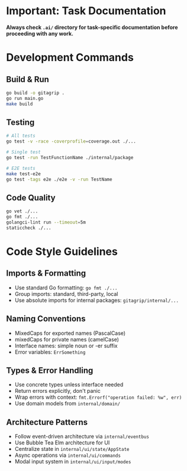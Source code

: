 # Important: Task Documentation
**Always check `.ai/` directory for task-specific documentation before proceeding with any work.**

# Development Commands

## Build & Run
```bash
go build -o gitagrip .
go run main.go
make build
```

## Testing
```bash
# All tests
go test -v -race -coverprofile=coverage.out ./...

# Single test
go test -run TestFunctionName ./internal/package

# E2E tests
make test-e2e
go test -tags e2e ./e2e -v -run TestName
```

## Code Quality
```bash
go vet ./...
go fmt ./...
golangci-lint run --timeout=5m
staticcheck ./...
```

# Code Style Guidelines

## Imports & Formatting
- Use standard Go formatting: `go fmt ./...`
- Group imports: standard, third-party, local
- Use absolute imports for internal packages: `gitagrip/internal/...`

## Naming Conventions
- MixedCaps for exported names (PascalCase)
- mixedCaps for private names (camelCase)
- Interface names: simple noun or -er suffix
- Error variables: `ErrSomething`

## Types & Error Handling
- Use concrete types unless interface needed
- Return errors explicitly, don't panic
- Wrap errors with context: `fmt.Errorf("operation failed: %w", err)`
- Use domain models from `internal/domain/`

## Architecture Patterns
- Follow event-driven architecture via `internal/eventbus`
- Use Bubble Tea Elm architecture for UI
- Centralize state in `internal/ui/state/AppState`
- Async operations via `internal/ui/commands`
- Modal input system in `internal/ui/input/modes`